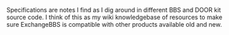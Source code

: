 Specifications are notes I find as I dig around in different BBS and DOOR kit source code. I think of
this as my wiki knowledgebase of resources to make sure ExchangeBBS is compatible with other products
available old and new.
